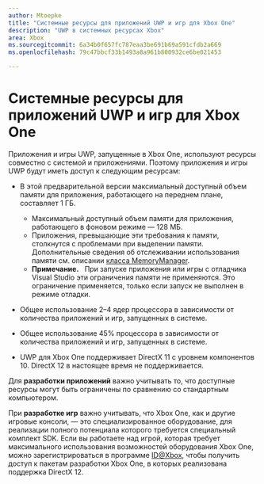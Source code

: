 ```yaml
---
author: Mtoepke
title: "Системные ресурсы для приложений UWP и игр для Xbox One"
description: "UWP в системных ресурсах Xbox"
area: Xbox
ms.sourcegitcommit: 6a34b0f657fc787eaa3be691b69a591cfdb2a669
ms.openlocfilehash: 79c47bbcf33b1493a8a961b800932ce6be021453

---
```


# Системные ресурсы для приложений UWP и игр для Xbox One

Приложения и игры UWP, запущенные в Xbox One, используют ресурсы совместно с системой и приложениями. Поэтому приложения и игры UWP будут иметь доступ к следующим ресурсам:

* В этой предварительной версии максимальный доступный объем памяти для приложения, работающего на переднем плане, составляет 1 ГБ.
    * Максимальный доступный объем памяти для приложения, работающего в фоновом режиме — 128 МБ.
    * Приложения, превышающие эти требования к памяти, столкнутся с проблемами при выделении памяти. Дополнительные сведения об отслеживании использования памяти см. описании [класса MemoryManager](https://msdn.microsoft.com/en-us/library/windows/apps/windows.system.memorymanager.aspx).
    * **Примечание.**
            &nbsp;&nbsp;При запуске приложения или игры с отладчика Visual Studio эти ограничения памяти не применяются. Это ограничение применяется, только если запуск не выполнен в режиме отладки.

* Общее использование 2–4 ядер процессора в зависимости от количества приложений и игр, запущенных в системе.

* Общее использование 45% процессора в зависимости от количества приложений и игр, запущенных в системе.

* UWP для Xbox One поддерживает DirectX 11 с уровнем компонентов 10. DirectX 12 в настоящее время не поддерживается. 

Для **разработки приложений** важно учитывать то, что доступные ресурсы могут быть ограничены по сравнению со стандартным компьютером.

При **разработке игр** важно учитывать, что Xbox One, как и другие игровые консоли, — это специализированное оборудование, для реализации полного потенциала которого требуется специальный комплект SDK. Если вы работаете над игрой, которая требует максимального использования возможностей оборудования Xbox One, можно зарегистрироваться в программе [ID@Xbox](http://www.xbox.com/en-us/Developers/id), чтобы получить доступ к пакетам разработки Xbox One, в которых реализована поддержка DirectX 12.



<!--HONumber=Jun16_HO5-->


